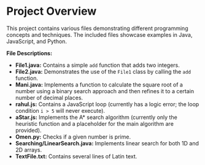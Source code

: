 # Project Overview

This project contains various files demonstrating different programming concepts and techniques.  The included files showcase examples in Java, JavaScript, and Python.

**File Descriptions:**

* **File1.java:** Contains a simple `add` function that adds two integers.
* **File2.java:** Demonstrates the use of the `File1` class by calling the `add` function.
* **Mani.java:** Implements a function to calculate the square root of a number using a binary search approach and then refines it to a certain number of decimal places.
* **rahul.js:** Contains a JavaScript loop (currently has a logic error; the loop condition `i > 5` will never execute).
* **aStar.js:** Implements the A* search algorithm (currently only the heuristic function and a placeholder for the main algorithm are provided).
* **Omen.py:** Checks if a given number is prime.
* **Searching/LinearSearch.java:** Implements linear search for both 1D and 2D arrays.
* **TextFile.txt:** Contains several lines of Latin text.